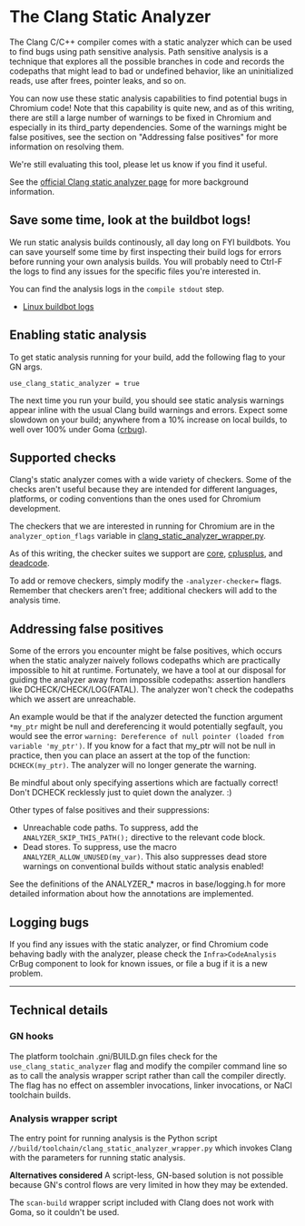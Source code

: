 # The Clang Static Analyzer

The Clang C/C++ compiler comes with a static analyzer which can be used to find
bugs using path sensitive analysis. Path sensitive analysis is
a technique that explores all the possible branches in code and
records the codepaths that might lead to bad or undefined behavior,
like an uninitialized reads, use after frees, pointer leaks, and so on.

You can now use these static analysis capabilities to find potential bugs in
Chromium code! Note that this capability is quite new, and as of this writing,
there are still a large number of warnings to be fixed in Chromium and especially
in its third_party dependencies. Some of the warnings might be false positives,
see the section on "Addressing false positives" for more information on
resolving them.

We're still evaluating this tool, please let us know if you find it useful.

See the [official Clang static analyzer page](http://clang-analyzer.llvm.org/)
for more background information.

## Save some time, look at the buildbot logs!

We run static analysis builds continously, all day long on FYI buildbots.
You can save yourself some time by first inspecting their build logs for errors
before running your own analysis builds. You will probably need to Ctrl-F the
logs to find any issues for the specific files you're interested in.

You can find the analysis logs in the `compile stdout` step.
* [Linux buildbot logs](https://build.chromium.org/p/chromium.fyi/waterfall?show=Linux%20Clang%20Analyzer)

## Enabling static analysis
To get static analysis running for your build, add the following flag to your GN
args.

```
use_clang_static_analyzer = true
```

The next time you run your build, you should see static analysis warnings appear
inline with the usual Clang build warnings and errors. Expect some slowdown on
your build; anywhere from a 10% increase on local builds, to well over 100% under Goma
([crbug](crbug.com/733363)).

## Supported checks
Clang's static analyzer comes with a wide variety of checkers. Some of the checks
aren't useful because they are intended for different languages, platforms, or
coding conventions than the ones used for Chromium development.

The checkers that we are interested in running for Chromium are in the
`analyzer_option_flags` variable in
[clang_static_analyzer_wrapper.py](../build/toolchain/clang_static_analyzer_wrapper.py).

As of this writing, the checker suites we support are
[core](https://clang-analyzer.llvm.org/available_checks.html#core_checkers),
[cplusplus](https://clang-analyzer.llvm.org/available_checks.html#cplusplus_checkers), and
[deadcode](https://clang-analyzer.llvm.org/available_checks.html#deadcode_checkers).

To add or remove checkers, simply modify the `-analyzer-checker=` flags.
Remember that checkers aren't free; additional checkers will add to the
analysis time.

## Addressing false positives

Some of the errors you encounter might be false positives, which occurs when the
static analyzer naively follows codepaths which are practically impossible to hit
at runtime. Fortunately, we have a tool at our disposal for guiding the analyzer
away from impossible codepaths: assertion handlers like DCHECK/CHECK/LOG(FATAL).
The analyzer won't check the codepaths which we assert are unreachable.

An example would be that if the analyzer detected the function argument `*my_ptr`
might be null and dereferencing it would potentially segfault, you would see the
error `warning: Dereference of null pointer (loaded from variable 'my_ptr')`.
If you know for a fact that my_ptr will not be null in practice, then you can
place an assert at the top of the function: `DCHECK(my_ptr)`. The analyzer will
no longer generate the warning.

Be mindful about only specifying assertions which are factually correct! Don't
DCHECK recklessly just to quiet down the analyzer. :)

Other types of false positives and their suppressions:
* Unreachable code paths. To suppress, add the `ANALYZER_SKIP_THIS_PATH();`
  directive to the relevant code block.
* Dead stores. To suppress, use the macro
  `ANALYZER_ALLOW_UNUSED(my_var)`. This also suppresses dead store warnings
  on conventional builds without static analysis enabled!

See the definitions of the ANALYZER_* macros in base/logging.h for more
detailed information about how the annotations are implemented.

## Logging bugs

If you find any issues with the static analyzer, or find Chromium code behaving
badly with the analyzer, please check the `Infra>CodeAnalysis` CrBug component
to look for known issues, or file a bug if it is a new problem.

***

## Technical details
### GN hooks
The platform toolchain .gni/BUILD.gn files check for the
`use_clang_static_analyzer` flag and modify the compiler command line so as to
call the analysis wrapper script rather than call the compiler directly.
The flag has no effect on assembler invocations, linker invocations, or
NaCl toolchain builds.

### Analysis wrapper script
The entry point for running analysis is the Python script
`//build/toolchain/clang_static_analyzer_wrapper.py` which invokes Clang
with the parameters for running static analysis.

**Alternatives considered**
A script-less, GN-based solution is not possible because GN's control flows
are very limited in how they may be extended.

The `scan-build` wrapper script included with Clang does not
work with Goma, so it couldn't be used.

